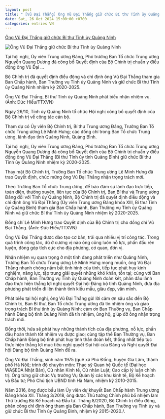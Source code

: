 ```yaml
---
layout: post
title: " [Vũ Đại Thắng] Ông Vũ Đại Thắng giữ chức Bí thư Tỉnh ủy Quảng Ninh"
date: Sat, 26 Oct 2024 15:00:00 +0700
categories: entries VN
---
```

[Ông Vũ Đại Thắng giữ chức Bí thư Tỉnh ủy Quảng Ninh](https://baoxaydung.com.vn/ong-vu-dai-thang-giu-chuc-bi-thu-tinh-uy-quang-ninh-386916.html)

![Ông Vũ Đại Thắng giữ chức Bí thư Tỉnh ủy Quảng Ninh](https://baoxaydung.com.vn/stores/news_dataimages/2024/102024/26/14/in_social/screen-shot-2024-10-26-at-20433-pm-copy20241026140544.jpg?randTime=1729935176)

Tại hội nghị, Ủy viên Trung ương Đảng, Phó trưởng Ban Tổ chức Trung ương Nguyễn Quang Dương đã công bố Quyết định của Bộ Chính trị chuẩn y điều động ông Vũ Đại ...

Bộ Chính trị đã quyết định điều động và chỉ định ông Vũ Đại Thắng tham gia Ban Chấp hành, Ban Thường vụ Tỉnh ủy Quảng Ninh và giữ chức Bí thư Tỉnh ủy Quảng Ninh nhiệm kỳ 2020-2025.

Ông Vũ Đại Thắng, Bí thư Tỉnh ủy Quảng Ninh phát biểu nhận nhiệm vụ. (Ảnh: Đức Hiếu/TTXVN)

Ngày 26/10, Tỉnh ủy Quảng Ninh tổ chức Hội nghị công bố quyết định của Bộ Chính trị về công tác cán bộ.

Tham dự có Ủy viên Bộ Chính trị, Bí thư Trung ương Đảng, Trưởng Ban Tổ chức Trung ương Lê Minh Hưng; các đồng chí trong Ban Tổ chức Trung ương, lãnh đạo tỉnh Quảng Ninh, Quảng Bình.

Tại hội nghị, Ủy viên Trung ương Đảng, Phó trưởng Ban Tổ chức Trung ương Nguyễn Quang Dương đã công bố Quyết định của Bộ Chính trị chuẩn y điều động ông Vũ Đại Thắng (Bí thư Tỉnh ủy tỉnh Quảng Bình) giữ chức Bí thư Tỉnh ủy Quảng Ninh nhiệm kỳ 2020-2025.

Thay mặt Bộ Chính trị, Trưởng Ban Tổ chức Trung ương Lê Minh Hưng đã trao Quyết định, chúc mừng ông Vũ Đại Thắng nhận trọng trách mới.

Theo Trưởng Ban Tổ chức Trung ương, để bảo đảm sự lãnh đạo trực tiếp, toàn diện, thường xuyên, liên tục của Bộ Chính trị, Ban Bí thư và Trung ương Đảng đối với Tỉnh ủy Quảng Ninh, Bộ Chính trị đã quyết định điều động và chỉ định ông Vũ Đại Thắng (Ủy viên Trung ương Đảng khóa XIII, Bí thư Tỉnh ủy Quảng Bình) tham gia Ban Chấp hành, Ban Thường vụ Tỉnh ủy Quảng Ninh và giữ chức Bí thư Tỉnh ủy Quảng Ninh nhiệm kỳ 2020-2025.

Đồng chí Lê Minh Hưng trao Quyết định của Bộ Chính trị cho đồng chí Vũ Đại Thắng. (Ảnh: Đức Hiếu/TTXVN)

Ông Vũ Đại Thắng được đào tạo cơ bản, trải qua nhiều vị trí công tác. Trong quá trình công tác, dù ở cương vị nào ông cũng luôn nỗ lực, phấn đấu rèn luyện, đóng góp tích cực cho địa phương, cơ quan, đơn vị.

Nhận nhiệm vụ quan trọng ở một tỉnh đang phát triển như Quảng Ninh, Trưởng Ban Tổ chức Trung ương Lê Minh Hưng mong muốn, ông Vũ Đại Thắng nhanh chóng nắm bắt tình hình của tỉnh, tiếp tục phát huy kinh nghiệm, năng lực, tập trung giải quyết những khó khăn, tồn tại; cùng với Ban Chấp hành, Ban Thường vụ Tỉnh ủy Quảng Ninh đoàn kết, phấn đấu lãnh đạo thực hiện thắng lợi nghị quyết Đại hội Đảng bộ tỉnh Quảng Ninh, đưa địa phương phát triển đi lên thành tỉnh kiểu mẫu, giàu đẹp, văn minh.

Phát biểu tại hội nghị, ông Vũ Đại Thắng gửi lời cảm ơn sâu sắc đến Bộ Chính trị, Ban Bí thư, Ban Tổ chức Trung ương đã tín nhiệm ông và giao trọng trách Bí thư tỉnh ủy Quảng Ninh; cảm ơn Ban Thường vụ, Ban Chấp hành Đảng bộ tỉnh Quảng Ninh đã tín nhiệm, ủng hộ, giúp đỡ ông nhận trọng trách mới.

Đồng thời, hứa sẽ phát huy những thành tích của địa phương, nỗ lực, phấn đấu hoàn thành tốt nhiệm vụ được giao; cùng tập thể Ban Thường vụ, Ban Chấp hành Đảng bộ tỉnh phát huy tinh thần đoàn kết, thống nhất tiếp tục thực hiện thắng lợi mục tiêu nghị quyết Đại hội của Đảng và Nghị quyết Đại hội Đảng bộ tỉnh Quảng Ninh đề ra.

Ông Vũ Đại Thắng, sinh năm 1975 (quê xã Phù Đổng, huyện Gia Lâm, thành phố Hà Nội); trình độ chuyên môn: Thạc sỹ Quan hệ Quốc tế (Đại học WASEDA Nhật Bản), Cử nhân Kinh tế, Cử nhân Luật; Cao cấp lý luận chính trị. Ông từng giữ chức Vụ trưởng Vụ Quản lý các khu kinh tế, Bộ Kế hoạch và Đầu tư; Phó Chủ tịch UBND tỉnh Hà Nam, nhiệm kỳ 2010-2015.

Năm 2016, ông được bầu làm Ủy viên dự khuyết Ban Chấp hành Trung ương Đảng khóa XII. Tháng 3/2018, ông được Thủ tướng Chính phủ bổ nhiệm làm Thứ trưởng Bộ Kế hoạch và Đầu tư. Tháng 8/2020, Bộ Chính trị điều động, phân công chỉ định ông tham gia Ban Chấp hành, Ban Thường vụ Tỉnh ủy và giữ chức Bí thư Tỉnh ủy Quảng Bình, nhiệm kỳ 2015-2020./.

